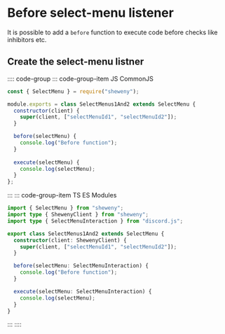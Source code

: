 # Before select-menu listener

It is possible to add a `before` function to execute code before checks like inhibitors etc.

## Create the select-menu listner

:::: code-group
::: code-group-item JS CommonJS

```js
const { SelectMenu } = require("sheweny");

module.exports = class SelectMenus1And2 extends SelectMenu {
  constructor(client) {
    super(client, ["selectMenuId1", "selectMenuId2"]);
  }

  before(selectMenu) {
    console.log("Before function");
  }
  
  execute(selectMenu) {
    console.log(selectMenu);
  }
};
```

:::
::: code-group-item TS ES Modules

```ts
import { SelectMenu } from "sheweny";
import type { ShewenyClient } from "sheweny";
import type { SelectMenuInteraction } from "discord.js";

export class SelectMenus1And2 extends SelectMenu {
  constructor(client: ShewenyClient) {
    super(client, ["selectMenuId1", "selectMenuId2"]);
  }

  before(selectMenu: SelectMenuInteraction) {
    console.log("Before function");
  }

  execute(selectMenu: SelectMenuInteraction) {
    console.log(selectMenu);
  }
}
```

:::
::::
